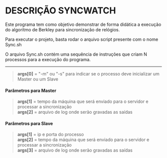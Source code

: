 # DESCRIÇÃO SYNCWATCH

Este programa tem como objetivo demonstrar de forma didática a execução do algoritmo de Berkley para sincronização de relógios.

Para executar o projeto, basta rodar o arquivo script presente com o nome Sync.sh

O arquivo Sync.sh contém uma sequência de instruções que criam N processos para a execução do programa.

---
>**args[0]** = "-m" ou "-s" para indicar se o processo deve inicializar um Master ou um Slave  
#### Parâmetros para Master
>**args[1]** = tempo da máquina que será enviado para o servidor e processar a sincronização   
>**args[2]** = arquivo de log onde serão gravadas as saídas

  
#### Parâmetros para Slave
>**args[1]** = ip e porta do processo  
>**args[2]** = tempo da máquina que será enviado para o servidor e processar a sincronização  
>**args[3]** = arquivo de log onde serão gravadas as saídas
